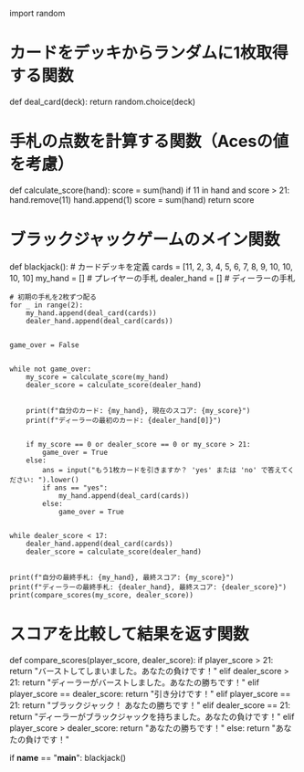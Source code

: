 
import random


# カードをデッキからランダムに1枚取得する関数
def deal_card(deck):
    return random.choice(deck)


# 手札の点数を計算する関数（Acesの値を考慮）
def calculate_score(hand):
    score = sum(hand)
    if 11 in hand and score > 21:
        hand.remove(11)
        hand.append(1)
        score = sum(hand)
    return score


# ブラックジャックゲームのメイン関数
def blackjack():
    # カードデッキを定義
    cards = [11, 2, 3, 4, 5, 6, 7, 8, 9, 10, 10, 10, 10]
    my_hand = []  # プレイヤーの手札
    dealer_hand = []  # ディーラーの手札


    # 初期の手札を2枚ずつ配る
    for _ in range(2):
        my_hand.append(deal_card(cards))
        dealer_hand.append(deal_card(cards))


    game_over = False


    while not game_over:
        my_score = calculate_score(my_hand)
        dealer_score = calculate_score(dealer_hand)


        print(f"自分のカード: {my_hand}, 現在のスコア: {my_score}")
        print(f"ディーラーの最初のカード: {dealer_hand[0]}")


        if my_score == 0 or dealer_score == 0 or my_score > 21:
            game_over = True
        else:
            ans = input("もう1枚カードを引きますか？ 'yes' または 'no' で答えてください: ").lower()
            if ans == "yes":
                my_hand.append(deal_card(cards))
            else:
                game_over = True


    while dealer_score < 17:
        dealer_hand.append(deal_card(cards))
        dealer_score = calculate_score(dealer_hand)


    print(f"自分の最終手札: {my_hand}, 最終スコア: {my_score}")
    print(f"ディーラーの最終手札: {dealer_hand}, 最終スコア: {dealer_score}")
    print(compare_scores(my_score, dealer_score))


# スコアを比較して結果を返す関数
def compare_scores(player_score, dealer_score):
    if player_score > 21:
        return "バーストしてしまいました。あなたの負けです！"
    elif dealer_score > 21:
        return "ディーラーがバーストしました。あなたの勝ちです！"
    elif player_score == dealer_score:
        return "引き分けです！"
    elif player_score == 21:
        return "ブラックジャック！ あなたの勝ちです！"
    elif dealer_score == 21:
        return "ディーラーがブラックジャックを持ちました。あなたの負けです！"
    elif player_score > dealer_score:
        return "あなたの勝ちです！"
    else:
        return "あなたの負けです！"


if __name__ == "__main__":
    blackjack()

